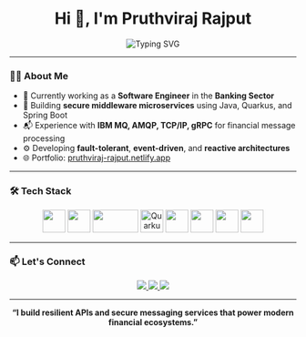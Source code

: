 <h1 align="center">Hi 👋, I'm Pruthviraj Rajput</h1>

<p align="center">
  <img src="https://readme-typing-svg.herokuapp.com?font=Fira+Code&duration=3000&pause=1000&color=00F7FF&center=true&vCenter=true&multiline=true&lines=Software+Engineer" alt="Typing SVG" />
</p>

---

### 🧑‍💼 About Me

- 🔭 Currently working as a **Software Engineer** in the **Banking Sector**
- 🧱 Building **secure middleware microservices** using Java, Quarkus, and Spring Boot
- 📬 Experience with **IBM MQ, AMQP, TCP/IP, gRPC** for financial message processing
- ⚙️ Developing **fault-tolerant**, **event-driven**, and **reactive architectures**
- 🌐 Portfolio: [pruthviraj-rajput.netlify.app](https://pruthviraj-rajput.netlify.app)

---

### 🛠️ Tech Stack

<p align="center">
  <img src="https://cdn.jsdelivr.net/gh/devicons/devicon/icons/java/java-original.svg" width="40" height="40" />
  <img src="https://cdn.jsdelivr.net/gh/devicons/devicon/icons/spring/spring-original.svg" width="40" height="40" />
  <img src="https://upload.wikimedia.org/wikipedia/commons/f/f3/Apache_Spark_logo.svg" width="80" height="40" />
  <img src="https://avatars.githubusercontent.com/u/5419794?s=200&v=4" width="40" height="40" alt="Quarkus" />
  <img src="https://cdn.jsdelivr.net/gh/devicons/devicon/icons/mysql/mysql-original.svg" width="40" height="40" />
  <img src="https://cdn.jsdelivr.net/gh/devicons/devicon/icons/docker/docker-original.svg" width="40" height="40" />
  <img src="https://cdn.jsdelivr.net/gh/devicons/devicon/icons/javascript/javascript-original.svg" width="40" height="40" />
  <img src="https://cdn.jsdelivr.net/gh/devicons/devicon/icons/react/react-original.svg" width="40" height="40" />
</p>

---

### 📫 Let's Connect

<p align="center">
  <a href="https://www.linkedin.com/in/pruthviraj-rajput/">
    <img src="https://img.shields.io/badge/LinkedIn-blue?style=for-the-badge&logo=linkedin" />
  </a>
  <a href="mailto:pruthviraj.rajput@example.com">
    <img src="https://img.shields.io/badge/Gmail-red?style=for-the-badge&logo=gmail&logoColor=white" />
  </a>
  <a href="https://pruthviraj-rajput.netlify.app">
    <img src="https://img.shields.io/badge/Portfolio-black?style=for-the-badge&logo=firefox&logoColor=white" />
  </a>
</p>

---

<p align="center">
  <b>“I build resilient APIs and secure messaging services that power modern financial ecosystems.”</b>
</p>
